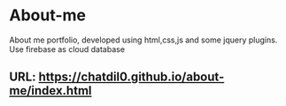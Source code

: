 # About-me
About me portfolio, developed using html,css,js and some jquery plugins. Use firebase as cloud database
## URL: https://chatdil0.github.io/about-me/index.html
